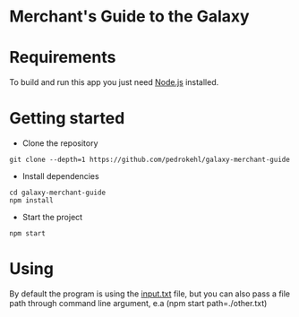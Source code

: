 # Merchant's Guide to the Galaxy


# Requirements
To build and run this app you just need [Node.js](https://nodejs.org/en/) installed.

# Getting started
- Clone the repository
```
git clone --depth=1 https://github.com/pedrokehl/galaxy-merchant-guide
```
- Install dependencies
```
cd galaxy-merchant-guide
npm install
```
- Start the project
```
npm start
```

# Using

By default the program is using the [input.txt](/input.txt) file, but you can also pass a file path through command line argument, e.a (npm start path=./other.txt)
